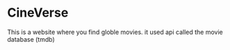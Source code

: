 # CineVerse
This is a website where you find globle movies. it used api called the movie database (tmdb)
